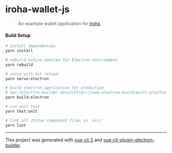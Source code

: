 # iroha-wallet-js

> An example wallet application for [Iroha](http://iroha.readthedocs.io/)

#### Build Setup

``` bash
# install dependencies
yarn install

# rebuild native modules for Electron environment
yarn rebuild

# serve with hot reload
yarn serve:electron

# build electron application for production
# See [electron-builder docs](https://www.electron.build/multi-platform-build) for multi platform build
yarn build:electron

# run unit test
yarn test:unit

# lint all JS/Vue component files in `src/`
yarn lint
```

---

This project was generated with [vue-cli 3](https://github.com/vuejs/vue-cli) and [vue-cli-plugin-electron-builder](https://github.com/nklayman/vue-cli-plugin-electron-builder).
